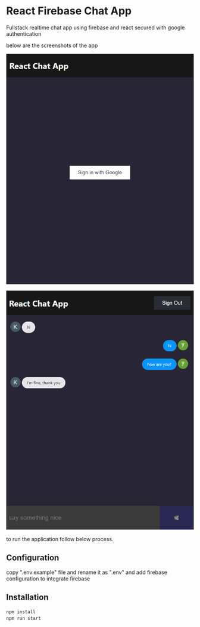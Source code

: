 # React Firebase Chat App

Fullstack realtime chat app using firebase and react secured with google authentication

below are the screenshots of the app

![screenshot1](screenshot1.png)

![screenshot2](screenshot2.png)

to run the application follow below process.

## Configuration

copy ".env.example" file and rename it as ".env" and add firebase configuration to integrate firebase

## Installation

```sh
npm install
npm run start
```